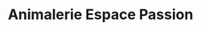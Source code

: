 ---
title: "Animalerie Espace Passion"
url: /saint-denis-les-bourg/animalerie-espace-passion/
shop: animal de compagnie
---